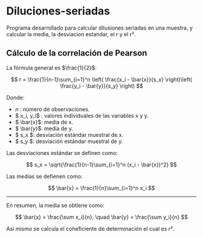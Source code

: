 # Diluciones-seriadas
Programa desarrollado para calcular dilusiones seriadas en una muestra, y calcular la media, la desviacion estandar, el r y el r².

## Cálculo de la correlación de Pearson
La fórmula general es $\frac{1}{2}$:

$$
r = \frac{1}{n-1}\sum_{i=1}^n \left( \frac{x_i - \bar{x}}{s_x} \right)\left( \frac{y_i - \bar{y}}{s_y} \right)
$$


Donde:

- $n$ : número de observaciones.  
- $ x_i, y_i$ : valores individuales de las variables x y y.  
- $ \bar{x}$: media de x.  
- $ \bar{y}$: media de y.  
- $ s_x $: desviación estándar muestral de x.  
- $ s_y $: desviación estándar muestral de y.  

Las desviaciones estándar se definen como:

$$
s_x = \sqrt{\frac{1}{n-1}\sum_{i=1}^n (x_i - \bar{x})^2}
$$

Las medias se defienen como:

$$
\bar{x} = \frac{1}{n}\sum_{i=1}^n x_i
$$

---

En resumen, la media se obtiene como:

$$
\bar{x} = \frac{\sum x_i}{n}, \quad \bar{y} = \frac{\sum y_i}{n}
$$

Asi mismo se calcula el coheficiente de determinación el cual es $r²$.
